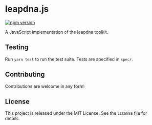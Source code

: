 # leapdna.js

[![npm version](https://badge.fury.io/js/leapdna.svg)](https://badge.fury.io/js/leapdna)

A JavaScript implementation of the leapdna toolkit.

## Testing

Run `yarn test` to run the test suite. Tests are specified in `spec/`.

## Contributing

Contributions are welcome in any form!

## License

This project is released under the MIT License. See the `LICENSE` file for details.
